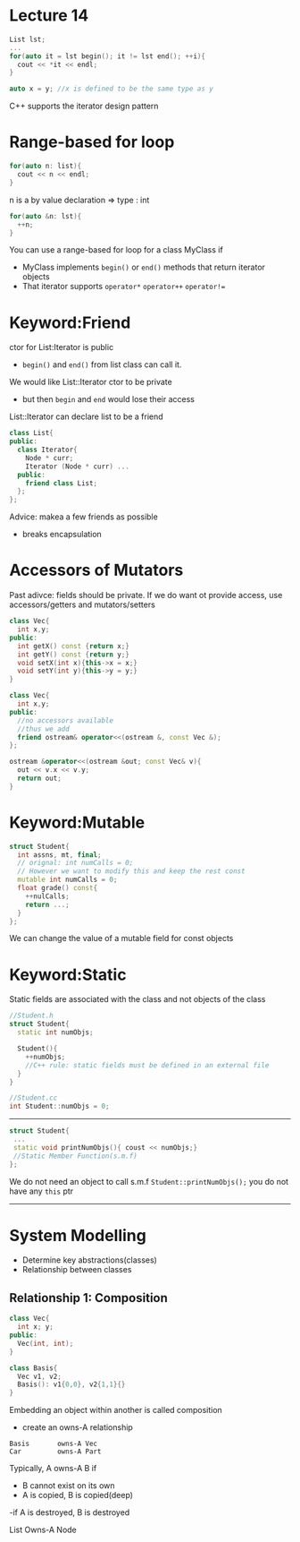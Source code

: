 # Lecture 14

```c++
List lst;
...
for(auto it = lst begin(); it != lst end(); ++i){
  cout << *it << endl;
}
```

```c++
auto x = y; //x is defined to be the same type as y
```

C++ supports the iterator design pattern

# Range-based for loop
```c++
for(auto n: list){
  cout << n << endl;
}
```

n is a by value declaration => type : int

```c++
for(auto &n: lst){
  ++n;
}
```

You can use a range-based for loop for a class MyClass if
- MyClass implements `begin()` or `end()` methods that return iterator objects
- That iterator supports `operator*` `operator++` `operator!=`

# Keyword:Friend

ctor for List:Iterator is public
- `begin()` and `end()` from list class can call it.

We would like List::Iterator ctor to be private
- but then `begin` and `end` would lose their access

List::Iterator can declare list to be a friend

```c++
class List{
public:
  class Iterator{
    Node * curr;
    Iterator (Node * curr) ...
  public:
    friend class List;
  };
};
```

Advice: makea a few friends as possible
- breaks encapsulation

# Accessors of Mutators
Past adivce: fields should be private. If we do want ot provide access, use accessors/getters and mutators/setters

```c++
class Vec{
  int x,y;
public:
  int getX() const {return x;}
  int getY() const {return y;}
  void setX(int x){this->x = x;}
  void setY(int y){this->y = y;}
}
```

```c++
class Vec{
  int x,y;
public:
  //no accessors available
  //thus we add
  friend ostream& operator<<(ostream &, const Vec &);
};

ostream &operator<<(ostream &out; const Vec& v){
  out << v.x << v.y;
  return out;
}
```

# Keyword:Mutable
```c++
struct Student{
  int assns, mt, final;
  // orignal: int numCalls = 0;
  // However we want to modify this and keep the rest const
  mutable int numCalls = 0;
  float grade() const{
    ++nulCalls;
    return ...;
  }
};
```

We can change the value of a mutable field for const objects

# Keyword:Static

Static fields are associated with the class and not objects of the class

```c++
//Student.h
struct Student{
  static int numObjs;

  Student(){
    ++numObjs;
    //C++ rule: static fields must be defined in an external file
  }
}

//Student.cc
int Student::numObjs = 0;
```
---
```c++
struct Student{
 ...
 static void printNumObjs(){ coust << numObjs;}
 //Static Member Function(s.m.f)
};
```
We do not need an object to call s.m.f
`Student::printNumObjs();`
you do not have any `this` ptr

---

# System Modelling
- Determine key abstractions(classes)
- Relationship between classes

## Relationship 1: Composition
```c++
class Vec{
  int x; y;
public:
  Vec(int, int);
}

class Basis{
  Vec v1, v2;
  Basis(): v1{0,0}, v2{1,1}{}
}
```

Embedding an object within another is called composition

- create an owns-A relationship
```
Basis       owns-A Vec
Car         owns-A Part
```

Typically, A owns-A B if
- B cannot exist on its own
- A is copied, B is copied(deep)

-if A is destroyed, B is destroyed

List Owns-A Node
